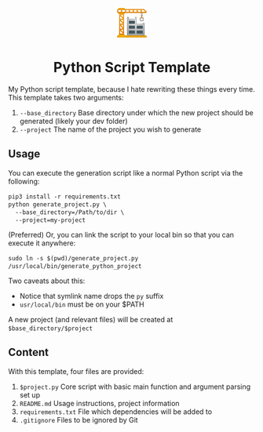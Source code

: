<p align="center">
  <a href="https://github.com/teddywilson/python-script-template">
    <img alt="Crane" src="crane.png" width=64 />
  </a>
</p>
<h1 align="center">
  Python Script Template
</h1>

My Python script template, because I hate rewriting these things every time. This template takes two arguments:
1. `--base_directory` Base directory under which the new project should be generated (likely your dev folder)
2. `--project` The name of the project you wish to generate

## Usage
You can execute the generation script like a normal Python script via the following: 
```
pip3 install -r requirements.txt
python generate_project.py \
  --base_directory=/Path/to/dir \
  --project=my-project
```

(Preferred) Or, you can link the script to your local bin so that you can execute it anywhere:
```
sudo ln -s $(pwd)/generate_project.py /usr/local/bin/generate_python_project
```
Two caveats about this:
* Notice that symlink name drops the `py` suffix
* `usr/local/bin` must be on your $PATH

A new project (and relevant files) will be created at `$base_directory/$project`

## Content
With this template, four files are provided:
1. `$project.py` Core script with basic main function and argument parsing set up
2. `README.md` Usage instructions, project information
3. `requirements.txt` File which dependencies will be added to
4. `.gitignore` Files to be ignored by Git

